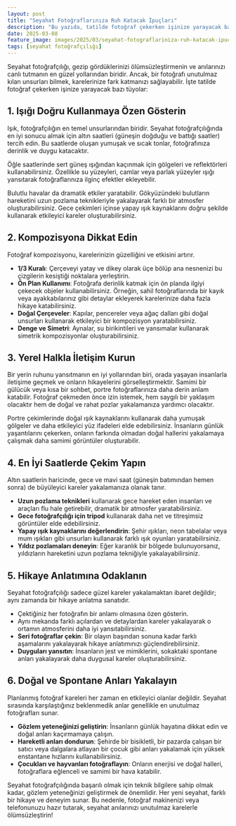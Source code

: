 ```yaml
---
layout: post
title: "Seyahat Fotoğraflarınıza Ruh Katacak İpuçları"
description: "Bu yazıda, tatilde fotoğraf çekerken işinize yarayacak bazı ipuçlarını paylaşıyoruz."
date: 2025-03-08
feature_image: images/2025/03/seyahat-fotograflariniza-ruh-katacak-ipuclari.jpg
tags: [seyahat fotoğrafçılığı]
---
```


Seyahat fotoğrafçılığı, gezip gördüklerinizi ölümsüzleştirmenin ve anılarınızı canlı tutmanın en güzel yollarından biridir. Ancak, bir fotoğrafı unutulmaz kılan unsurları bilmek, karelerinize fark katmanızı sağlayabilir. İşte tatilde fotoğraf çekerken işinize yarayacak bazı tüyolar:

<!--more-->

## 1. Işığı Doğru Kullanmaya Özen Gösterin

Işık, fotoğrafçılığın en temel unsurlarından biridir. Seyahat fotoğrafçılığında en iyi sonucu almak için altın saatleri (güneşin doğduğu ve battığı saatler) tercih edin. Bu saatlerde oluşan yumuşak ve sıcak tonlar, fotoğrafınıza derinlik ve duygu katacaktır.

Öğle saatlerinde sert güneş ışığından kaçınmak için gölgeleri ve reflektörleri kullanabilirsiniz. Özellikle su yüzeyleri, camlar veya parlak yüzeyler ışığı yansıtarak fotoğraflarınıza ilginç efektler ekleyebilir.

Bulutlu havalar da dramatik etkiler yaratabilir. Gökyüzündeki bulutların hareketini uzun pozlama teknikleriyle yakalayarak farklı bir atmosfer oluşturabilirsiniz. Gece çekimleri içinse yapay ışık kaynaklarını doğru şekilde kullanarak etkileyici kareler oluşturabilirsiniz.

## 2. Kompozisyona Dikkat Edin

Fotoğraf kompozisyonu, karelerinizin güzelliğini ve etkisini artırır.

- **1/3 Kuralı**: Çerçeveyi yatay ve dikey olarak üçe bölüp ana nesnenizi bu çizgilerin kesiştiği noktalara yerleştirin.
- **Ön Plan Kullanımı**: Fotoğrafa derinlik katmak için ön planda ilgiyi çekecek objeler kullanabilirsiniz. Örneğin, sahil fotoğraflarında bir kayık veya ayakkabılarınız gibi detaylar ekleyerek karelerinize daha fazla hikaye katabilirsiniz.
- **Doğal Çerçeveler**: Kapılar, pencereler veya ağaç dalları gibi doğal unsurları kullanarak etkileyici bir kompozisyon yaratabilirsiniz.
- **Denge ve Simetri**: Aynalar, su birikintileri ve yansımalar kullanarak simetrik kompozisyonlar oluşturabilirsiniz.

## 3. Yerel Halkla İletişim Kurun

Bir yerin ruhunu yansıtmanın en iyi yollarından biri, orada yaşayan insanlarla iletişime geçmek ve onların hikayelerini görselleştirmektir. Samimi bir gülücük veya kısa bir sohbet, portre fotoğraflarınıza daha derin anlam katabilir. Fotoğraf çekmeden önce izin istemek, hem saygılı bir yaklaşım olacaktır hem de doğal ve rahat pozlar yakalamanıza yardımcı olacaktır.

Portre çekimlerinde doğal ışık kaynaklarını kullanarak daha yumuşak gölgeler ve daha etkileyici yüz ifadeleri elde edebilirsiniz. İnsanların günlük yaşantılarını çekerken, onların farkında olmadan doğal hallerini yakalamaya çalışmak daha samimi görüntüler oluşturabilir.

## 4. En İyi Saatlerde Çekim Yapın

Altın saatlerin haricinde, gece ve mavi saat (güneşin batımından hemen sonra) de büyüleyici kareler yakalamanıza olanak tanır.

- **Uzun pozlama teknikleri** kullanarak gece hareket eden insanları ve araçları flu hale getirebilir, dramatik bir atmosfer yaratabilirsiniz.
- **Gece fotoğrafçılığı için tripod** kullanarak daha net ve titreşimsiz görüntüler elde edebilirsiniz.
- **Yapay ışık kaynaklarını değerlendirin**: Şehir ışıkları, neon tabelalar veya mum ışıkları gibi unsurları kullanarak farklı ışık oyunları yaratabilirsiniz.
- **Yıldız pozlamaları deneyin**: Eğer karanlık bir bölgede bulunuyorsanız, yıldızların hareketini uzun pozlama tekniğiyle yakalayabilirsiniz.

## 5. Hikaye Anlatımına Odaklanın

Seyahat fotoğrafçılığı sadece güzel kareler yakalamaktan ibaret değildir; aynı zamanda bir hikaye anlatma sanatıdır.

- Çektiğiniz her fotoğrafın bir anlamı olmasına özen gösterin.
- Aynı mekanda farklı açılardan ve detaylardan kareler yakalayarak o ortamın atmosferini daha iyi yansıtabilirsiniz.
- **Seri fotoğraflar çekin**: Bir olayın başından sonuna kadar farklı aşamalarını yakalayarak hikaye anlatımınızı güçlendirebilirsiniz.
- **Duyguları yansıtın**: İnsanların jest ve mimiklerini, sokaktaki spontane anları yakalayarak daha duygusal kareler oluşturabilirsiniz.

## 6. Doğal ve Spontane Anları Yakalayın

Planlanmış fotoğraf kareleri her zaman en etkileyici olanlar değildir. Seyahat sırasında karşılaştığınız beklenmedik anlar genellikle en unutulmaz fotoğrafları sunar.

- **Gözlem yeteneğinizi geliştirin**: İnsanların günlük hayatına dikkat edin ve doğal anları kaçırmamaya çalışın.
- **Hareketli anları dondurun**: Şehirde bir bisikletli, bir pazarda çalışan bir satıcı veya dalgalara atlayan bir çocuk gibi anları yakalamak için yüksek enstantane hızlarını kullanabilirsiniz.
- **Çocukları ve hayvanları fotoğraflayın**: Onların enerjisi ve doğal halleri, fotoğraflara eğlenceli ve samimi bir hava katabilir.

Seyahat fotoğrafçılığında başarılı olmak için teknik bilgilere sahip olmak kadar, gözlem yeteneğinizi geliştirmek de önemlidir. Her yeni seyahat, farklı bir hikaye ve deneyim sunar. Bu nedenle, fotoğraf makinenizi veya telefonunuzu hazır tutarak, seyahat anılarınızı unutulmaz karelerle ölümsüzleştirin!
